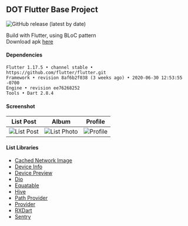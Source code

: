 ## DOT Flutter Base Project

![GitHub release (latest by date)](https://img.shields.io/github/v/release/pt-dot/DOT-Flutter-Base-Project?label=latest%20release&style=for-the-badge)

Build with Flutter, using BLoC pattern  
Download apk [here](https://www.dropbox.com/s/beyyydndt0cvp0q)

#### Dependencies ####
```
Flutter 1.17.5 • channel stable • https://github.com/flutter/flutter.git
Framework • revision 8af6b2f038 (3 weeks ago) • 2020-06-30 12:53:55 -0700
Engine • revision ee76268252
Tools • Dart 2.8.4
```
#### Screenshot ####
| List Post | Album | Profile |
| :-------: | :---: | :-----: |
| ![List Post](https://i.imgur.com/jC7UoeL.jpg) | ![List Photo](https://i.imgur.com/dtaBedk.jpg) | ![Profile](https://i.imgur.com/mxJlOoe.jpg) |


#### List Libraries

- [Cached Network Image](https://pub.dev/packages/cached_network_image)
- [Device Info](https://pub.dev/packages/device_info)
- [Device Preview](https://pub.dev/packages/device_preview)
- [Dio](https://pub.dev/packages/dio)
- [Equatable](https://pub.dev/packages/equatable)
- [Hive](https://pub.dev/packages/hive)
- [Path Provider](https://pub.dev/packages/path_provider)
- [Provider](https://pub.dev/packages/provider)
- [RXDart](https://pub.dev/packages/rxdart)
- [Sentry](https://pub.dev/packages/sentry)
